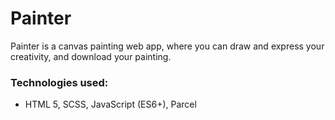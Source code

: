 # Painter
Painter is a canvas painting web app, where you can draw and express your creativity, and download your painting.

### Technologies used:
* HTML 5, SCSS, JavaScript (ES6+), Parcel